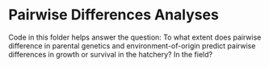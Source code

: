 # Pairwise Differences Analyses
Code in this folder helps answer the question: To what extent does pairwise difference in parental genetics and environment-of-origin predict pairwise differences in growth or survival in the hatchery? In the field?

